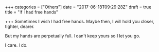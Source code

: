 +++
categories = ["Others"]
date = "2017-06-18T09:29:28Z"
draft = true
title = "If I had free hands"

+++
Sometimes I wish I had free hands. Maybe then, I will hold you closer, tighter, dearer.

But my hands are perpetually full. I can't keep yours so I let you go.

I care. I do.